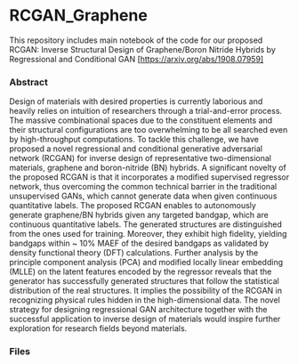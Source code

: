 # RCGAN_Graphene
This repository includes main notebook of the code for our proposed RCGAN: Inverse Structural Design of Graphene/Boron Nitride Hybrids by Regressional and Conditional GAN [https://arxiv.org/abs/1908.07959]

### Abstract 
Design of materials with desired properties is currently laborious and heavily relies on intuition of researchers through a trial-and-error process. The massive combinational spaces due to the constituent elements and their structural configurations are too overwhelming to be all searched even by high-throughput computations. To tackle this challenge, we have proposed a novel regressional and conditional generative adversarial network (RCGAN) for inverse design of representative two-dimensional materials, graphene and boron-nitride (BN) hybrids. A significant novelty of the proposed RCGAN is that it incorporates a modified supervised regressor network, thus overcoming the common technical barrier in the traditional unsupervised GANs, which cannot generate data when given continuous quantitative labels. The proposed RCGAN enables to autonomously generate graphene/BN hybrids given any targeted bandgap, which are continuous quantitative labels. The generated structures are distinguished from the ones used for training. Moreover, they exhibit high fidelity, yielding bandgaps within ~ 10% MAEF of the desired bandgaps as validated by density functional theory (DFT) calculations. Further analysis by the principle component analysis (PCA) and modified locally linear embedding (MLLE) on the latent features encoded by the regressor reveals that the generator has successfully generated structures that follow the statistical distribution of the real structures. It implies the possibility of the RCGAN in recognizing physical rules hidden in the high-dimensional data. The novel strategy for designing regressional GAN architecture together with the successful application to inverse design of materials would inspire further exploration for research fields beyond materials. 


### Files
